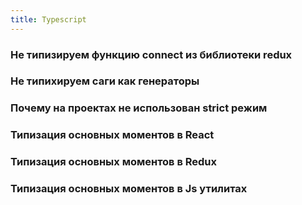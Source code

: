 ```yaml
---
title: Typescript
---
```


### Не типизируем функцию connect из библиотеки redux
### Не типихируем саги как генераторы
### Почему на проектах не использован strict режим
### Типизация основных моментов в React
### Типизация основных моментов в Redux
### Типизация основных моментов в Js утилитах